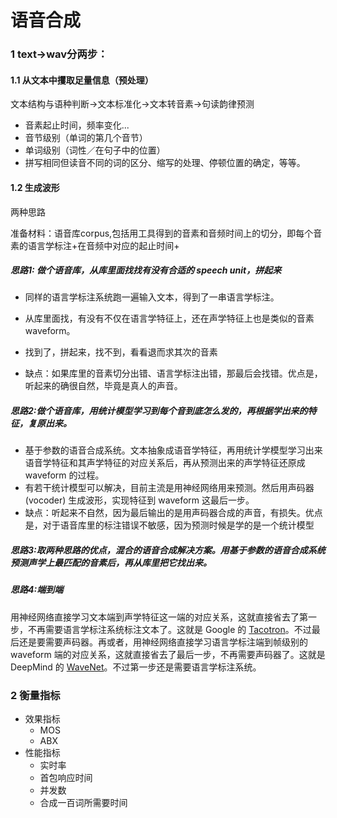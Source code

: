 # 语音合成

### 1 text->wav分两步：

#### 1.1 从文本中攫取足量信息（预处理）

文本结构与语种判断->文本标准化->文本转音素->句读韵律预测

- 音素起止时间，频率变化...
- 音节级别（单词的第几个音节）
- 单词级别（词性／在句子中的位置）
- 
  拼写相同但读音不同的词的区分、缩写的处理、停顿位置的确定，等等。

#### 1.2 生成波形

两种思路

准备材料：语音库corpus,包括用工具得到的音素和音频时间上的切分，即每个音素的语言学标注+在音频中对应的起止时间+

##### 思路1: 做个语音库，从库里面找找有没有合适的 speech unit，拼起来

- 同样的语言学标注系统跑一遍输入文本，得到了一串语言学标注。

- 从库里面找，有没有不仅在语言学特征上，还在声学特征上也是类似的音素 waveform。

- 找到了，拼起来，找不到，看看退而求其次的音素

- 缺点：如果库里的音素切分出错、语言学标注出错，那最后会找错。优点是，听起来的确很自然，毕竟是真人的声音。

  

##### 思路2:做个语音库，用统计模型学习到每个音到底怎么发的，再根据学出来的特征，复原出来。

- 基于参数的语音合成系统。文本抽象成语音学特征，再用统计学模型学习出来语音学特征和其声学特征的对应关系后，再从预测出来的声学特征还原成 waveform 的过程。
- 有若干统计模型可以解决，目前主流是用神经网络用来预测。然后用声码器 (vocoder) 生成波形，实现特征到 waveform 这最后一步。
- 缺点：听起来不自然，因为最后输出的是用声码器合成的声音，有损失。优点是，对于语音库里的标注错误不敏感，因为预测时候是学的是一个统计模型

##### 思路3:取两种思路的优点，混合的语音合成解决方案。用基于参数的语音合成系统预测声学上最匹配的音素后，再从库里把它找出来。

##### 思路4:端到端

用神经网络直接学习文本端到声学特征这一端的对应关系，这就直接省去了第一步，不再需要语言学标注系统标注文本了。这就是 Google 的 [Tacotron](https://link.zhihu.com/?target=https%3A//google.github.io/tacotron/)。不过最后还是要需要声码器。再或者，用神经网络直接学习语言学标注端到帧级别的 waveform 端的对应关系，这就直接省去了最后一步，不再需要声码器了。这就是 DeepMind 的 [WaveNet](https://link.zhihu.com/?target=https%3A//deepmind.com/blog/wavenet-generative-model-raw-audio/)。不过第一步还是需要语言学标注系统。



### 2 衡量指标

- 效果指标
  - MOS
  - ABX
- 性能指标
  - 实时率
  - 首包响应时间
  - 并发数
  - 合成一百词所需要时间



















